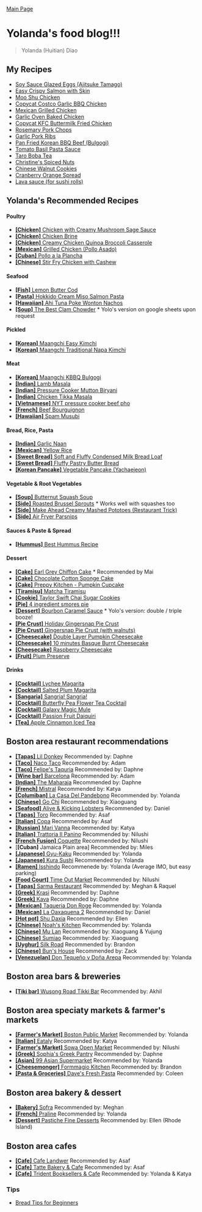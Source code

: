 [Main Page](https://yolanda-ht.github.io/YoloCookBlob/)

# Yolanda's food blog!!!

> Yolanda (Huitian) Diao

## My Recipes
- [Soy Sauce Glazed Eggs (Ajitsuke Tamago)](Egg/Ajitsuke_Tamago.md)
- [Easy Crispy Salmon with Skin](Seafood/EasyCrispySalmonWithSkin.MD)
- [Moo Shu Chicken](Chicken/Moo_Shu_Chicken.MD)
- [Copycat Costco Garlic BBQ Chicken](Chicken/CopycatCostcoGarlicBBQChicken.MD)
- [Mexican Grilled Chicken](Chicken/MexicanGrilledChicken.MD)
- [Garlic Oven Baked Chicken](Chicken/GarlicOvenBakedChicken.MD)
- [Copycat KFC Buttermilk Fried Chicken](Chicken/Copycat_KFC_Buttermilk_Fried_Chicken.MD)
- [Rosemary Pork Chops](Pork/RosemaryPorkChops.MD)
- [Garlic Pork Ribs](Pork/Garlic_Pork_Ribs.MD)
- [Pan Fried Korean BBQ Beef (Bulgogi)](Beef/PanFriedKoreanBBQBeef.MD)
- [Tomato Basil Pasta Sauce](Sauces/TomatoBasilPastaSauce.MD)
- [Taro Boba Tea](Sweets/Taro_Boba_Tea.md)
- [Christine's Spiced Nuts](Baking/Christines_Spiced_Nuts.MD)
- [Chinese Walnut Cookies](Baking/Chinese_Walnut_Cookies.md)
- [Cranberry Orange Spread](Sauces/Cranberry_Orange_Spread.MD)
- [Lava sauce (for sushi rolls)](Sauces/Lava_Sauce.MD)

## Yolanda's Recommended Recipes
#### Poultry
- [**[Chicken]** Chicken with Creamy Mushroom Sage Sauce](https://www.simplyrecipes.com/recipes/chicken_breasts_with_mushroom_sage_sauce/)
- [**[Chicken]** Chicken Brine](https://www.recipetineats.com/chicken-brine-recipe/)
- [**[Chicken]** Creamy Chicken Quinoa Broccoli Casserole](https://pinchofyum.com/creamy-chicken-quinoa-broccoli-casserole)
- [**[Mexican]** Grilled Chicken (Pollo Asado)](https://keviniscooking.com/how-to-make-pollo-asado/)
- [**[Cuban]** Pollo a la Plancha](https://asassyspoon.com/pollo-a-la-plancha/)
- [**[Chinese]** Stir Fry Chicken with Cashew](https://youtu.be/a5y9V1Y1jjY)

#### Seafood
- [**[Fish]** Lemon Butter Cod](https://www.cookingclassy.com/lemon-butter-cod-recipe/)
- [**[Pasta]** Hokkido Cream Miso Salmon Pasta](https://www.masa.tw/%e7%b0%a1%e5%96%ae%e6%96%99%e7%90%86%e9%a3%9f%e8%ad%9c/%e7%be%a9%e5%a4%a7%e5%88%a9%e9%ba%b5%e9%a3%9f%e8%ad%9c-%e5%8c%97%e6%b5%b7%e9%81%93%e9%83%b7%e5%9c%9f%e9%a2%a8%e9%ae%ad%e9%ad%9a%e5%91%b3%e5%99%8c%e5%a5%b6%e6%b2%b9%e9%86%ac%e7%be%a9%e5%a4%a7%e5%88%a9.html)
- [**[Hawaiian]** Ahi Tuna Poke Wonton Nachos](https://lenaskitchenblog.com/ahi-tuna-poke-wonton-nachos/)
- [**[Soup]** The Best Clam Chowder](https://cooking.nytimes.com/recipes/1016717-the-best-clam-chowder) * Yolo's version on google sheets upon request

#### Pickled
- [**[Korean]** Maangchi Easy Kimchi](https://www.maangchi.com/recipe/easy-kimchi)
- [**[Korean]** Maangchi Traditional Napa Kimchi](https://www.maangchi.com/recipe/tongbaechu-kimchi)

#### Meat
- [**[Korean]** Maangchi KBBQ Bulgogi](https://www.maangchi.com/recipe/bulgogi)
- [**[Indian]** Lamb Masala](https://veenaazmanov.com/indian-slow-cooked-lamb-masala-aka-mutton-masala/)
- [**[Indian]** Pressure Cooker Mutton Biryani](https://youtu.be/0sAT8Gvm0Cs)
- [**[Indian]** Chicken Tikka Masala](https://tasty.co/recipe/homemade-chicken-tikka-masala)
- [**[Vietnamese]** NYT pressure cooker beef pho](https://cooking.nytimes.com/recipes/1017521-pressure-cooker-beef-pho)
- [**[French]** Beef Bourguignon](https://www.recipetineats.com/beef-bourguignon-beef-burgundy/)
- [**[Hawaiian]** Spam Musubi](https://www.favfamilyrecipes.com/musubi/)

#### Bread, Rice, Pasta
- [**[Indian]** Garlic Naan](https://www.cookwithmanali.com/restaurant-style-garlic-naan/)
- [**[Mexican]** Yellow Rice](https://www.favfamilyrecipes.com/super-easy-yellow-rice/)
- [**[Sweet Bread]** Soft and Fluffy Condensed Milk Bread Loaf](https://youtu.be/Ea6dX_h4HI0)
- [**[Sweet Bread]** Fluffy Pastry Butter Bread](https://youtu.be/g9rtAvEXfVc)
- [**[Korean Pancake]** Vegetable Pancake (Yachaejeon)](https://youtu.be/knxgR5esJu4)

#### Vegetable & Root Vegetables
- [**[Soup]** Butternut Squash Soup](https://www.loveandlemons.com/butternut-squash-soup/)
- [**[Side]** Roasted Brussel Sprouts](https://www.loveandlemons.com/roasted-brussels-sprouts/) * Works well with squashes too
- [**[Side]** Make Ahead Creamy Mashed Pototoes (Restaurant Trick)](https://www.recipetineats.com/make-ahead-creamy-mashed-potatoes-restaurant-trick/)
- [**[Side]** Air Fryer Parsnips](https://veggiedesserts.com/air-fryer-parsnips/)

#### Sauces & Paste & Spread
- [**[Hummus]** Best Hummus Recipe](https://cookieandkate.com/best-hummus-recipe/)

#### Dessert
- [**[Cake]** Earl Grey Chiffon Cake](https://www.youtube.com/watch?v=2IqQkouHYag) * Recommended by Mai
- [**[Cake]** Chocolate Cotton Sponge Cake](https://youtu.be/hNw6NaxNLLU)
- [**[Cake]** Preppy Kitchen - Pumpkin Cupcake](https://preppykitchen.com/pumpkin-spice-cupcakes/)
- [**[Tiramisu]** Matcha Tiramisu](https://youtu.be/KPro1gn8uX8)
- [**[Cookie]** Taylor Swift Chai Sugar Cookies](https://joythebaker.com/2021/11/taylor-swifts-chai-sugar-cookies/)
- [**[Pie]** 4 ingredient smores pie](https://www.foodnetwork.com/recipes/food-network-kitchen/4-ingredient-smores-pie-3364596)
- [**[Dessert]** Bourbon Caramel Sauce](https://www.goodlifeeats.com/caramel-sauce-with-vanilla-and-bourbon/) * Yolo's version: double / triple booze!
- [**[Pie Crust]** Holiday Gingersnap Pie Crust](https://www.allrecipes.com/recipe/240169/holiday-ginger-snap-crust/)
- [**[Pie Crust]** Gingersnap Pie Crust (with walnuts)](https://theviewfromgreatisland.com/how-to-make-a-gingersnap-pie-crust/)
- [**[Cheesecake]** Double Layer Pumpkin Cheesecake](https://www.allrecipes.com/recipe/13477/double-layer-pumpkin-cheesecake/)
- [**[Cheesecake]** 10 minutes Basque Burnt Cheesecake](https://youtu.be/jOzHvXv_rvM)
- [**[Cheesecake]** Raspberry Cheesecake](https://www.foodnetwork.com/recipes/ina-garten/raspberry-cheesecake-recipe-1942041)
- [**[Fruit]** Plum Preserve](https://www.frenchcreekfarmhouse.com/2021/11/plum-preserves.html)


#### Drinks
- [**[Cocktail]** Lychee Magarita](https://www.food.com/recipe/lychee-margarita-100344)
- [**[Cocktail]** Salted Plum Magarita](https://www.patrontequila.com/cocktails/patron-silver/salted-plum-margarita.html)
- [**[Sangaria]** Sangria! Sangria!](https://www.allrecipes.com/recipe/72612/sangria-sangria/)
- [**[Cocktail]** Butterfly Pea Flower Tea Cocktail](https://sugarandcloth.com/magic-color-changing-mint-julep-recipe/)
- [**[Cocktail]** Galaxy Magic Mule](https://www.gastronomblog.com/the-galaxy-magic-mule-a-vodka-moscow-mule/)
- [**[Cocktail]** Passion Fruit Daiquiri](https://senseandedibility.com/classic-passion-fruit-daiquiri/)
- [**[Tea]** Apple Cinnamon Iced Tea](https://tasty.co/recipe/apple-cinnamon-iced-tea)

## Boston area restaurant recommendations
- [**[Tapas]** Lil Donkey](http://www.littledonkeybos.com/?utm_source=local&utm_medium=organic&utm_campaign=gmb) Recommended by: Daphne
- [**[Taco]** Naco Taco](https://www.nacocentral.com/) Recommended by: Adam
- [**[Taco]** Felipe's Taquria](https://www.felipesboston.com/) Recommended by: Daphne
- [**[Wine bar]** Barcelona](https://barcelonawinebar.com/) Recommended by: Adam
- [**[Indian]** The Maharaja](https://maharajaboston.com/) Recommended by: Daphne
- [**[French]** Mistral](https://mistralbistro.com/) Recommended by: Katya
- [**[Columiban]** La Casa Del Pandebono](https://lacasadelpandebono.business.site/?utm_source=gmb&utm_medium=referral) Recommended by: Yolanda
- [**[Chinese]** Go Chi](http://places.singleplatform.com/go-chi/menu?ref=google) Recommended by: Xiaoguang
- [**[Seafood]** Alive & Kicking Lobsters](http://places.singleplatform.com/alive--kicking-lobsters/menu?ref=google) Recommended by: Daniel
- [**[Tapas]** Toro](https://www.toro-restaurant.com/) Recommended by: Asaf
- [**[Italian]** Copa](https://www.coppaboston.com/) Recommended by: Asaf
- [**[Russian]** Mari Vanna](https://www.marivanna.ru/en/) Recommended by: Katya
- [**[Italian]** Trattoria Il Panino](https://www.trattoriailpanino.com/) Recommended by: Nilushi
- [**[French Fusion]** Coquette](https://www.frenchcoquette.com/) Recommended by: Nilushi
- [**[Cuban]** Jamaica Plain area] Recommended by: Miles
- [**[Japanese]** Gyu-Kaku](https://www.gyu-kaku.com/cambridge-harvard-square) Recommended by: Yolanda
- [**[Japanese]** Kura Sushi](https://kurasushi.com/locations/watertown-ma/) Recommended by: Yolanda
- [**[Ramen]** Isshindo](https://www.isshindoramen.com) Recommenede by: Yolanda (Average IMO, but easy parking)
- [**[Food Court]** Time Out Market](https://www.timeoutmarket.com/boston/) Recommended by: Nilushi
- [**[Tapas]** Sarma Restaurant](https://www.sarmarestaurant.com/) Recommended by: Meghan & Raquel
- [**[Greek]** Krasi](https://krasiboston.com/?utm_source=google&utm_medium=organic&utm_campaign=Google_My_Business) Recommended by: Daphne
- [**[Greek]** Kava](https://kavaneotaverna.com/) Recommended by: Daphne
- [**[Mexican]** Taqueria Don Roge](http://taqueriadonroge.com/) Recommended by: Yolanda
- [**[Mexican]** La Oaxaquena 2](https://www.seamless.com/menu/la-oaxaquena-two-362-ferry-st-everett/3348886) Recommended by: Daniel
- [**[Hot pot]** Shu Daxia](https://www.yelp.com/biz/shu-daxia-hot-pot-boston-2) Recommended by: Ellen
- [**[Chinese]** Noah's Kitchen](https://www.noahs.kitchen/) Recommended by: Yolanda
- [**[Chinese]** Mu Lan](https://mulantaiwancambridge.com/) Recommended by: Xiaoguang & Yujung
- [**[Chinese]** Sumiao](https://www.sumiaohunan.com/) Recommended by: Xiaoguang
- [**[Uyghur]** Silk Road](https://www.silkroadcambridge.com/) Recommended by: Brandon
- [**[Chinese]** Bun's House](https://www.bunshouseeverettma.com/) Recommended by: Zack
- [**[Venezuelan]** Don Tequeño y Doña Arepa](https://www.clover.com/online-ordering/don-tequeo-y-doa-arepa-boston) Recommended by: Yolanda

## Boston area bars & breweries
- [**[Tiki bar]** Wusong Road Tikki Bar](https://www.wusongroad.com/) Recommended by: Akhil

## Boston area speciaty markets & farmer's markets
- [**[Farmer's Market]** Boston Public Market](https://bostonpublicmarket.org/) Recommended by: Yolanda
- [**[Italian]** Eataly](https://www.eataly.com/us_en/stores/boston/) Recommended by: Katya
- [**[Farmer's Market]** Sowa Open Market](https://www.sowaboston.com/sowa-open-market/) Recommended by: Nilushi
- [**[Greek]** Sophia's Greek Pantry](http://www.sophiasgreekpantry.com/) Recommended by: Daphne
- [**[Asian]** 99 Asian Supermarket](https://www.yelp.com/biz/99-asian-supermarket-malden) Recommended by: Yolanda
- [**[Cheesemonger]** Formmagio Kitchen](https://www.formaggiokitchen.com/) Recommended by: Brandon
- [**[Pasta & Groceries]** Dave's Fresh Pasta](https://www.davesfreshpasta.com/) Recommended by: Coleen

## Boston area bakery & dessert
- [**[Bakery]** Sofra](https://www.sofrabakery.com/) Recommended by: Meghan
- [**[French]** Praline](https://www.pralinepatisseries.com/) Recommended by: Yolanda
- [**[Dessert]** Pastiche Fine Desserts](https://pastichefinedesserts.com/) Recommended by: Ellen (Rhode Island)

## Boston area cafes
- [**[Cafe]** Cafe Landwer](https://www.landwercafe.com/) Recommended by: Asaf
- [**[Cafe]** Tatte Bakery & Cafe](https://tattebakery.com/) Recommended by: Asaf
- [**[Cafe]** Trident Booksellers & Cafe](https://www.tridentbookscafe.com/) Recommended by: Yolanda & Katya

### Tips
- [Bread Tips for Beginners](Bread/BreadTipsForBeginners.MD)

